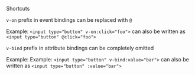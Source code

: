 Shortcuts

`v-on` prefix in event bindings can be replaced with `@`

Example: `<input type="button" v-on:click="foo">` can also be written as `<input type="button" @click="foo">`

`v-bind` prefix in attribute bindings can be completely omitted

Example: Example: `<input type="button" v-bind:value="bar">` can also be written as `<input type="button" :value="bar">`